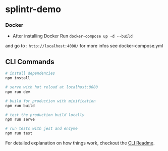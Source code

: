 # splintr-demo

### Docker

- After installing Docker Run `docker-compose up -d --build`

and go to : `http://localhost:4000/` for more infos see docker-compose.yml


## CLI Commands


``` bash
# install dependencies
npm install

# serve with hot reload at localhost:8080
npm run dev

# build for production with minification
npm run build

# test the production build locally
npm run serve

# run tests with jest and enzyme
npm run test
```

For detailed explanation on how things work, checkout the [CLI Readme](https://github.com/developit/preact-cli/blob/master/README.md).
